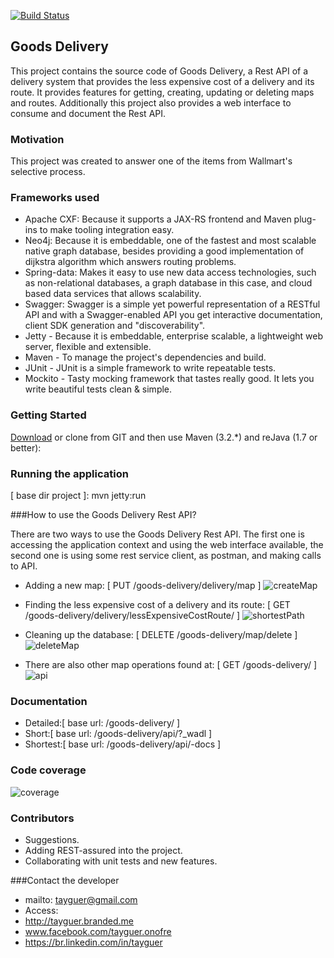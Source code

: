 [![Build Status](https://travis-ci.org/tayguer/goods-delivery.svg?branch=develop)](https://travis-ci.org/tayguer/goods-delivery)

## Goods Delivery
This project contains the source code of Goods Delivery, a Rest API of a delivery system that provides the less expensive cost of a delivery and its route. It provides features for getting, creating, updating or deleting maps and routes. Additionally this project also provides a web interface to consume and document the Rest API.

### Motivation

This project was created to answer one of the items from Wallmart's selective process.

### Frameworks used

* Apache CXF: Because it supports a JAX-RS frontend and Maven plug-ins to make tooling integration easy.
* Neo4j: Because it is embeddable, one of the fastest and most scalable native graph database, besides providing a good implementation of dijkstra algorithm which answers routing problems.
* Spring-data: Makes it easy to use new data access technologies, such as non-relational databases, a graph database in this case, and cloud based data services that allows scalability.
* Swagger: Swagger is a simple yet powerful representation of a RESTful API and with a Swagger-enabled API you get interactive documentation, client SDK generation and "discoverability".
* Jetty - Because it is embeddable, enterprise scalable, a lightweight web server, flexible and extensible.
* Maven - To manage the project's dependencies and build.
* JUnit - JUnit is a simple framework to write repeatable tests.
* Mockito - Tasty mocking framework that tastes really good. It lets you write beautiful tests clean & simple. 

### Getting Started

[Download](https://github.com/tayguer/goods-delivery/archive/develop.zip) or clone from GIT and then use Maven (3.2.*) and reJava (1.7 or better):

### Running the application

[ base dir project ]: mvn jetty:run

###How to use the Goods Delivery Rest API?

There are two ways to use the Goods Delivery Rest API. The first one is accessing the application context and using the web interface available, the second one is using some rest service client, as postman, and making calls to API.

* Adding a new map: [ PUT /goods-delivery/delivery/map ]
![createMap](https://github.com/tayguer/goods-delivery/blob/develop/docs/images/createMap.png)

* Finding the less expensive cost of a delivery and its route: [ GET /goods-delivery/delivery/lessExpensiveCostRoute/ ]
![shortestPath](https://github.com/tayguer/goods-delivery/blob/develop/docs/images/shortestPath.png)

* Cleaning up the database: [ DELETE /goods-delivery/map/delete ]
![deleteMap](https://github.com/tayguer/goods-delivery/blob/develop/docs/images/deleteMap.png)

* There are also other map operations found at: [ GET /goods-delivery/ ]
![api](https://github.com/tayguer/goods-delivery/blob/develop/docs/images/api.png)

### Documentation

* Detailed:[ base url: /goods-delivery/ ]
* Short:[ base url: /goods-delivery/api/?_wadl ]
* Shortest:[ base url: /goods-delivery/api/-docs ]

### Code coverage

![coverage](https://github.com/tayguer/goods-delivery/blob/develop/docs/images/coverage.png)

### Contributors
* Suggestions.
* Adding REST-assured into the project.
* Collaborating with unit tests and new features.

###Contact the developer

* mailto: tayguer@gmail.com
* Access: 
 * http://tayguer.branded.me
 * www.facebook.com/tayguer.onofre 
 * https://br.linkedin.com/in/tayguer

